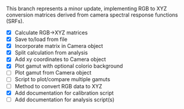 This branch represents a minor update, implementing RGB to XYZ conversion matrices derived from camera spectral response functions (SRFs).

- [x] Calculate RGB->XYZ matrices
- [x] Save to/load from file
- [x] Incorporate matrix in Camera object
- [x] Split calculation from analysis
- [x] Add xy coordinates to Camera object
- [x] Plot gamut with optional colorio background
- [ ] Plot gamut from Camera object
- [ ] Script to plot/compare multiple gamuts
- [ ] Method to convert RGB data to XYZ
- [x] Add documentation for calibration script
- [ ] Add documentation for analysis script(s)
